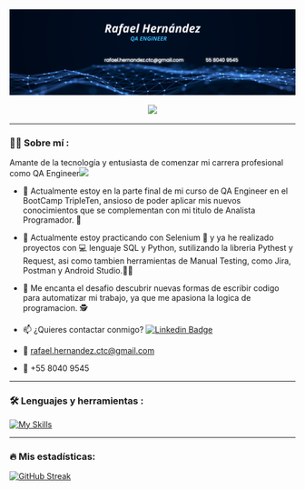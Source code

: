<div id="header" align="center">
  <img decoding="async" src="https://github.com/rafiki1209/rafiki1209/blob/main/Blue%20Futuristic%20Technology%20LinkedIn%20Background%20Photo.png" width="800"/>

[![](https://img.shields.io/badge/LinkedIn-0077B5?style=for-the-badge&logo=linkedin&logoColor=white)](https://www.linkedin.com/in/leopoldo-rafael-hernandez-gutierrez/)

---
 <div id="header" align="left">

### :man_technologist: Sobre mí :
Amante de la tecnología y entusiasta de comenzar mi carrera profesional como QA Engineer<img decoding="async" src="https://media.giphy.com/media/WUlplcMpOCEmTGBtBW/giphy.gif" width="30">
* :telescope: Actualmente estoy en la parte final de mi curso de QA Engineer en el BootCamp TripleTen, ansioso de poder aplicar mis nuevos conocimientos que se complementan con mi titulo de Analista Programador. :muscle:

* :seedling: Actualmente estoy practicando con Selenium :blue_book: y ya he realizado proyectos con :computer: lenguaje SQL y Python, sutilizando la libreria Pythest y Request, asi como tambien herramientas de Manual Testing, como Jira, Postman y Android Studio.:technologist:

* :heartbeat: Me encanta el desafio descubrir nuevas formas de escribir codigo para automatizar mi trabajo, ya que me apasiona la logica de programacion. :detective:

* :mailbox: ¿Quieres contactar conmigo? [![Linkedin Badge](https://img.shields.io/badge/-Rafa-blue?style=flat&logo=Linkedin&logoColor=white)](www.linkedin.com/in/leopoldo-rafael-hernandez-gutierrez)

* :e-mail: rafael.hernandez.ctc@gmail.com

* :iphone: +55 8040 9545

---

### :hammer_and_wrench: Lenguajes y herramientas :
<div id="header" align="left">
  
   [![My Skills](https://skillicons.dev/icons?i=py,postman,github,html)](https://skillicons.dev)

</div>

---

### :fire: Mis estadísticas:
[![GitHub Streak](http://github-readme-streak-stats.herokuapp.com?user=rafiki1209&theme=dark&background=000000)](https://git.io/streak-stats)

